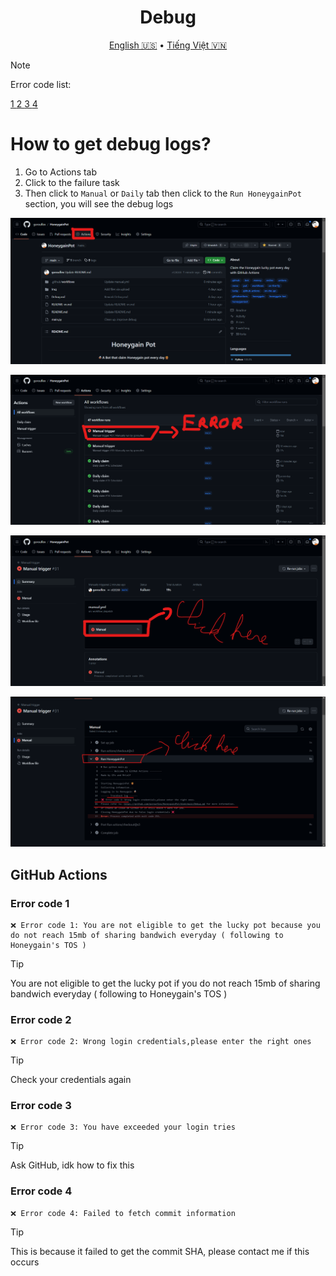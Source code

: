 <h1 align="center">Debug</h1>
<p align="center">
  <a href="Debug.md">English 🇺🇸</a>
  •
  <a href="Debug-vn.md">Tiếng Việt 🇻🇳</a>
</p>

> [!NOTE]
> Error code list:
> <p align="left">
> <a href="#error-code-1">1 </a>
> <a href="#error-code-2">2 </a>
> <a href="#error-code-3">3 </a>
> <a href="#error-code-4">4 </a>
> </p>
# How to get debug logs?
1. Go to Actions tab
2. Click to the failure task
3. Then click to `Manual` or `Daily` tab then click to the `Run HoneygainPot` section, you will see the debug logs

<p align="left">
  <img src="/Img/step-1.png">
</p>
<p align="center">
  <img src="/Img/step-2.png">
</p>
<p align="center">
  <img src="/Img/step-3.png">
</p>
<p align="left">
  <img src="/Img/step-4.png">
</p>
  
## GitHub Actions

### Error code 1

```
❌ Error code 1: You are not eligible to get the lucky pot because you do not reach 15mb of sharing bandwich everyday ( following to Honeygain's TOS )
```


> [!TIP]
> You are not eligible to get the lucky pot if you do not reach 15mb of sharing bandwich everyday ( following to Honeygain's TOS )

### Error code 2

```
❌ Error code 2: Wrong login credentials,please enter the right ones
```


> [!TIP]
> Check your credentials again

### Error code 3

```
❌ Error code 3: You have exceeded your login tries
```

> [!TIP]
> Ask GitHub, idk how to fix this

### Error code 4

```
❌ Error code 4: Failed to fetch commit information
```

> [!TIP]
> This is because it failed to get the commit SHA, please contact me if this occurs